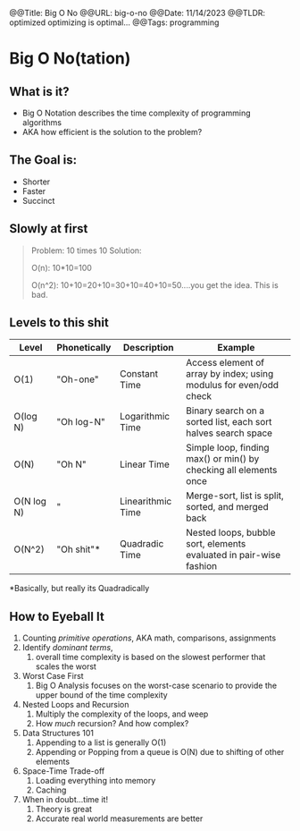@@Title: Big O No
@@URL: big-o-no
@@Date: 11/14/2023
@@TLDR: optimized optimizing is optimal...
@@Tags: programming


# Big O No(tation)

## What is it?

- Big O Notation describes the time complexity of programming algorithms
- AKA how efficient is the solution to the problem?

## The Goal is:

- Shorter
- Faster
- Succinct

## Slowly at first

> Problem: 10 times 10
> Solution:
> 
> O(n): 10*10=100
> 
> O(n^2): 10+10=20+10=30+10=40+10=50....you get the idea. This is bad.

## Levels to this shit

| Level      | Phonetically | Description       | Example                                                            |
| ---------- | ------------ | ----------------- | ------------------------------------------------------------------ |
| O(1)       | "Oh-one"     | Constant Time     | Access element of array by index; using modulus for even/odd check |
| O(log N)   | "Oh log-N"   | Logarithmic Time  | Binary search on a sorted list, each sort halves search space      |
| O(N)       | "Oh N"       | Linear Time       | Simple loop, finding max() or min() by checking all elements once  |
| O(N log N) | "            | Linearithmic Time | Merge-sort, list is split, sorted, and merged back                 |
| O(N^2)     | "Oh shit"*   | Quadradic Time    | Nested loops, bubble sort, elements evaluated in pair-wise fashion |

*Basically, but really its Quadradically 

## How to Eyeball It

1. Counting *primitive operations*, AKA math, comparisons, assignments
2. Identify *dominant terms*, 
   1. overall time complexity is based on the slowest performer that scales the worst
3. Worst Case First
   1. Big O Analysis focuses on the worst-case scenario to provide the upper bound of the time complexity
4. Nested Loops and Recursion
   1. Multiply the complexity of the loops, and weep
   2. How *much* recursion? And how complex? 
5. Data Structures 101
   1. Appending to a list is generally O(1)
   2. Appending or Popping from a queue is O(N) due to shifting of other elements
6. Space-Time Trade-off
   1. Loading everything into memory
   2. Caching
7. When in doubt...time it!
   1. Theory is great
   2. Accurate real world measurements are better

